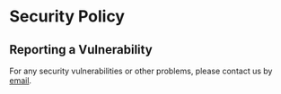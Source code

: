 # Security Policy

## Reporting a Vulnerability

For any security vulnerabilities or other problems, please contact us by [email](mailto:SOFAEnclaveSecurity@list.alibaba-inc.com).

